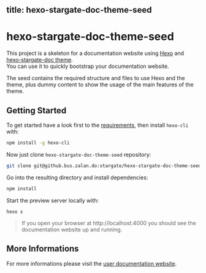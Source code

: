 title: hexo-stargate-doc-theme-seed
---

# hexo-stargate-doc-theme-seed

This project is a skeleton for a documentation website using [Hexo](https://hexo.io) and [hexo-stargate-doc theme](https://github.bus.zalan.do/stargate/hexo-stargate-doc-theme).   
You can use it to quickly bootstrap your documentation website.

The seed contains the required structure and files to use Hexo and the theme, plus dummy content to show the usage of the main features of the theme.

## Getting Started

To get started have a look first to the [requirements](https://pages.github.bus.zalan.do/stargate/hexo-stargate-doc-theme-site/getting-started.html#Requirements), then install `hexo-cli` with:

```bash
npm install -g hexo-cli
```

Now just clone `hexo-stargate-doc-theme-seed` repository:

```bash
git clone git@github.bus.zalan.do:stargate/hexo-stargate-doc-theme-seed.git <directory>
```

Go into the resulting directory and install dependencies:

```bash
npm install
```

Start the preview server locally with:

```
hexo s
```

> If you open your browser at http://localhost:4000 you should see the documentation website up and running.

## More Informations

For more informations please visit the [user documentation website](https://pages.github.bus.zalan.do/stargate/hexo-stargate-doc-theme-site).
